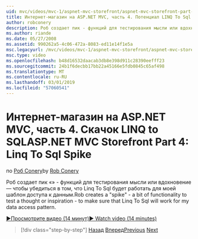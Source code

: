 ```yaml
---
uid: mvc/videos/mvc-1/aspnet-mvc-storefront/aspnet-mvc-storefront-part-4-linq-to-sql-spike
title: Интернет-магазин на ASP.NET MVC, часть 4. Потенциал LINQ To Sql | Документация Майкрософт
author: robconery
description: Роб создает пик - функций для тестирования мысли или вдохновение — чтобы убедиться в том, что Linq To Sql будет работать для моей шаблон доступа к данным.
ms.author: riande
ms.date: 05/27/2008
ms.assetid: 990262a5-4c06-472a-8083-ed11e14f1e5a
msc.legacyurl: /mvc/videos/mvc-1/aspnet-mvc-storefront/aspnet-mvc-storefront-part-4-linq-to-sql-spike
msc.type: video
ms.openlocfilehash: b48d16532daacab3db8e398d911c28390eefff23
ms.sourcegitcommit: 24b1f6decbb17bb22a45166e5fdb0845c65af498
ms.translationtype: MT
ms.contentlocale: ru-RU
ms.lasthandoff: 03/01/2019
ms.locfileid: "57060541"
---
```

<a name="aspnet-mvc-storefront-part-4-linq-to-sql-spike"></a><span data-ttu-id="d9df0-103">Интернет-магазин на ASP.NET MVC, часть 4. Скачок LINQ to SQL</span><span class="sxs-lookup"><span data-stu-id="d9df0-103">ASP.NET MVC Storefront Part 4: Linq To Sql Spike</span></span>
====================
<span data-ttu-id="d9df0-104">по [Роб Conery](https://github.com/robconery)</span><span class="sxs-lookup"><span data-stu-id="d9df0-104">by [Rob Conery](https://github.com/robconery)</span></span>

<span data-ttu-id="d9df0-105">Роб создает пик «» - функций для тестирования мысли или вдохновение — чтобы убедиться в том, что Linq To Sql будет работать для моей шаблон доступа к данным.</span><span class="sxs-lookup"><span data-stu-id="d9df0-105">Rob creates a "spike" - a bit of functionality to test a thought or inspiration - to make sure that Linq To Sql will work for my data access pattern.</span></span>

[<span data-ttu-id="d9df0-106">&#9654;Просмотрите видео (14 минут)</span><span class="sxs-lookup"><span data-stu-id="d9df0-106">&#9654; Watch video (14 minutes)</span></span>](https://channel9.msdn.com/Blogs/ASP-NET-Site-Videos/aspnet-mvc-storefront-part-4-linq-to-sql-spike)

> [!div class="step-by-step"]
> <span data-ttu-id="d9df0-107">[Назад](aspnet-mvc-storefront-part-3-pipes-and-filters.md)
> [Вперед](aspnet-mvc-storefront-part-5-globalization.md)</span><span class="sxs-lookup"><span data-stu-id="d9df0-107">[Previous](aspnet-mvc-storefront-part-3-pipes-and-filters.md)
[Next](aspnet-mvc-storefront-part-5-globalization.md)</span></span>
